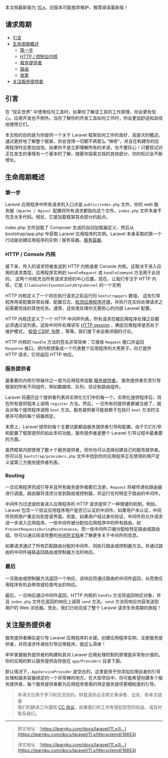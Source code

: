 本文档最新版为 [10.x](https://learnku.com/docs/laravel/10.x)，旧版本可能放弃维护，推荐阅读最新版！

## 请求周期

+   [引言](#introduction)
+   [生命周期概述](#lifecycle-overview)
    +   [第一步](#first-steps)
    +   [HTTP / 控制台内核](#http-console-kernels)
    +   [服务提供者](#service-providers)
    +   [路由](#routing)
    +   [收尾](#finishing-up)
+   [关注服务提供者](#focus-on-service-providers)

## 引言

在 “现实世界” 中使用任何工具时，如果你了解该工具的工作原理，你会更有信心。应用开发也不例外。当你了解你的开发工具如何工作时，你会更加舒适和自信地使用它们。

本文档的目的是为你提供一个关于 Laravel 框架如何工作的良好、高层次的概述。通过更好地了解整个框架，你会觉得一切都不再那么 “神奇”，并且在构建你的应用程序时会更加自信。如果你不是立即理解所有的术语，也不要灰心！只要尝试对正在发生的事情有一个基本的了解，随着你探索文档的其他部分，你的知识会不断增长。

## 生命周期概述

### 第一步

Laravel 应用程序中所有请求的入口点是 `public/index.php` 文件。你的 web 服务器`（Apache / Nginx）`配置将所有请求都指向这个文件。`index.php` 文件本身不包含太多代码。相反，它是加载框架其余部分的起点。

index.php 文件加载了 Composer 生成的自动加载器定义，然后从 bootstrap/app.php 中获取 Laravel 应用程序的实例。Laravel 本身采取的第一个行动是创建应用程序的实例 / 服务容器。[服务容器](https://learnku.com/docs/laravel/11.x/containermd/16654).

### HTTP / Console 内核

接下来，传入的请求将被发送到 HTTP 内核或者 Console 内核。这取决于进入应用的请求类型。应用程序实例的 `handleRequest` 或 `handleCommand` 方法用于此目的。 这两个内核充当所有请求流经的中心位置。现在，让我们专注于 HTTP 内核，它是 `Illuminate\Foundation\Http\Kernel` 的一个实例

HTTP 内核定义了一个将在执行请求之前运行的 `bootstrappers` 数组。 这些引导程序用来配置异常处理、配置日志、[检测应用程序环境](https://learnku.com/docs/laravel/11.x/configurationmd#environment-configuration)，并执行在实际处理请求之前需要完成的其他任务。通常，这些类处理你无需担心的内部 Laravel 配置。

HTTP 内核还定义了一个 HTTP 中间件列表，所有请求在被应用程序处理之前都必须通过该列表。这些中间件处理读写 [HTTP session](https://learnku.com/docs/laravel/11.x/sessionmd) ，确定应用程序是否处于维护模式， [校验 CSRF 令牌](https://learnku.com/docs/laravel/11.x/csrfmd) ，等等。我们接下来会做详细的讨论。

HTTP 内核的 `handle` 方法的签名非常简单：它接收 `Request` 接口并返回 `Response` 接口。把内核想象成一个代表整个应用程序的大黑匣子。向它提供 HTTP 请求，它将返回 HTTP 响应。

### 服务提供者

最重要的内核引导操作之一是为应用程序加载 [服务提供者](https://learnku.com/docs/laravel/11.x/providersmd)。 服务提供者负责引导框架的所有不同组件，例如数据库、队列、验证和路由组件。

Laravel 将遍历这个提供者列表并实例化它们中的每一个。实例化提供程序后，将在所有提供程序上调用 `register` 方法。然后，一旦所有的提供者都被注册了，就会对每个提供程序调用 `boot` 方法。服务提供者可能依赖于在执行 `boot` 方法时注册并可用的每个容器绑定。

本质上，Laravel 提供的每个主要功能都由服务提供者引导和配置。由于它们引导和配置了框架提供的如此多的功能，服务提供者是整个 Laravel 引导过程中最重要的方面。

虽然框架内部使用了数十个服务提供者，但你也可以选择创建自己的服务提供者。你可以在 `bootstrap/providers.php` 文件中找到你的应用程序正在使用的用户定义或第三方服务提供者列表。

### Routing

一旦应用程序完成引导并且所有服务提供者都已注册，`Request` 将被传递给路由器进行调度。路由器将请求分发到路由或控制器，并运行任何特定于路由的中间件。

中间件为过滤或检查进入应用程序的 HTTP 请求提供了一种便捷的机制。例如，Laravel 包含一个验证应用程序用户是否已认证的中间件。如果用户未认证，中间件将把用户重定向到登录界面。但是，如果用户经过身份验证，中间件将允许请求进一步进入应用程序。一些中间件被分配给应用程序中的所有路由，如 `PreventRequestsDuringMaintenance`，而一些中间件只被分配给特定路由或路由组。你可以通过阅读完整的[中间件文档](https://learnku.com/docs/laravel/11.x/middlewaremd)来了解更多关于中间件的信息。

如果请求通过了所有匹配路由分配的中间件，则执行路由或控制器方法，并通过路由的中间件链路返回路由或控制器方法的响应。

### 最后

一旦路由或控制器方法返回一个响应，该响应将通过路由的中间件返回，从而使应用程序有机会修改或检查传出的响应。

最后，一旦响应通过中间件返回，HTTP 内核的 `handle` 方法将返回响应对象，并且 `index.php` 文件在返回的响应上调用 `send` 方法。`send` 方法将响应内容发送到用户的 Web 浏览器。至此，我们已经完成了整个 Laravel 请求生命周期的旅程！

## 关注服务提供者

服务提供者确实是引导 Laravel 应用程序的关键。创建应用程序实例，注册服务提供者，并将请求传递给引导应用程序。就这么简单！

牢牢掌握服务提供者的构建和其对 Laravel 应用处理机制的原理是非常有价值的。你的应用的默认服务提供会存放在 `app/Providers` 目录下面。

默认情况下，`AppServiceProvider` 是空白的。这里是用于你添加应用自身的引导处理和服务容器绑定的一个非常棒的地方。在大型项目中，你可能希望创建多个服务提供者，每个服务提供者都为应用程序使用的特定服务提供更细粒度的引导。

> 本译文仅用于学习和交流目的，转载请务必注明文章译者、出处、和本文链接  
> 我们的翻译工作遵照 [CC 协议](https://learnku.com/docs/guide/cc4.0/6589)，如果我们的工作有侵犯到您的权益，请及时联系我们。

* * *

> 原文地址：[https://learnku.com/docs/laravel/11.x/li...](https://learnku.com/docs/laravel/11.x/lifecyclemd/16653)
> 
> 译文地址：[https://learnku.com/docs/laravel/11.x/li...](https://learnku.com/docs/laravel/11.x/lifecyclemd/16653)